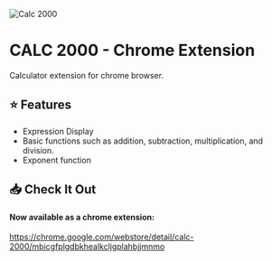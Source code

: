 ![Calc 2000](https://i.imgur.com/1E2ZHsD.png)

# CALC 2000 - Chrome Extension
Calculator extension for chrome browser. 

## ⭐ Features
- Expression Display
- Basic functions such as addition, subtraction, multiplication, and division.
- Exponent function

## 📥 Check It Out
#### Now available as a chrome extension:
https://chrome.google.com/webstore/detail/calc-2000/mbicgfplgdbkhealkcljgplahbjjmnmo

